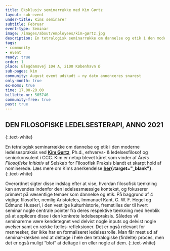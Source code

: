 ```yaml
---
title: Eksklusiv seminarrække med Kim Gørtz
layout: sub-event
under-title: Kims seminarer
subtitle: Februar
event-type: Seminar
image: /images/about/employees/kim-gørtz.jpg
description: En tetralogisk seminarrække om dannelse og etik i den moderne ledelsespraksis - events udskudt – ny dato annonceres snarest
tags:
- community
- event
ready: true
order: 1
place: Blegdamsvej 104 A, 2100 København Ø
sub-pages: kim
community: August event udskudt – ny dato annonceres snarest
only-month: true
ex-moms: true
time: 17.00-20.00
billetto-nr: 505746
community-free: true
past: true
---
```


## DEN FILOSOFISKE LEDELSESTERAPI, ANNO 2021
{:.text-white}

En tetralogisk seminarrække om dannelse og etik i den moderne ledelsespraksis ved **[Kim Gørtz](/employees/kim-gørtz/)**, Ph.d., erhvervs- & ledelsesfilosof og seniorkonsulent i CCC. Kim er netop blevet kåret som vinder af *Årets Filosofiske Initiativ* af Selskab for Filosofisk Praksis blandt et skarpt hold af nominerede. Læs mere om Kims anerkendelse **[her](https://dsfp.dk/){:target="_blank"}**.
{:.text-white}

Overordnet sigter disse indslag efter at vise, hvordan filosofisk tænkning kan anvendes indenfor den ledelsesmæssige kontekst, og fokuserer primært på væsentlige temaer som dannelse og etik. På baggrund af 4 vigtige filosoffer, nemlig Aristoteles, Immanuel Kant, G. W. F. Hegel og Edmund Husserl, i den vestlige kulturhistorie, fremstilles der til hvert seminar nogle centrale pointer fra deres respektive tænkning med henblik på at applicere disse i den konkrete ledelsespraksis. Således vil seminarerne være kendetegnet ved delvist nogle inputs og delvist nogle øvelser samt en række fælles-refleksioner. Det er også relevant for mennesker, der ikke har en formaliseret ledelsesrolle. Man får mest ud af seminar-rækken ved at deltage i hele den tetralogiske (firdelte) proces, men det er også muligt “blot” at deltage i en eller nogle af dem.
{:.text-white}

